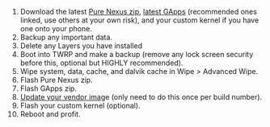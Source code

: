 1. Download the latest [Pure Nexus zip](https://www.androidfilehost.com/?w=files&flid=43158&sort_by=date&sort_dir=DESC), [latest GApps](https://www.androidfilehost.com/?w=files&flid=47350&sort_by=date&sort_dir=DESC) (recommended ones linked, use others at your own risk), and your custom kernel if you have one onto your phone.
2. Backup any important data.
3. Delete any Layers you have installed
4. Boot into TWRP and make a backup (remove any lock screen security before this, optional but HIGHLY recommended).
5. Wipe system, data, cache, and dalvik cache in Wipe > Advanced Wipe.
6. Flash Pure Nexus zip.
7. Flash GApps zip.
8. [Update your vendor imag](http://forum.xda-developers.com/showpost.php?p=65188697&postcount=8518)e (only need to do this once per build number).
9. Flash your custom kernel (optional).
10. Reboot and profit. 
